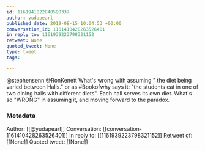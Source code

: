 ```yaml
---
id: 1161941822840590337
author: yudapearl
published_date: 2019-08-15 10:04:53 +00:00
conversation_id: 1161410428263526401
in_reply_to: 1161939223798321152
retweet: None
quoted_tweet: None
type: tweet
tags:

---
```


@stephensenn @RonKenett What's wrong with assuming " the diet being varied between Halls." or as #Bookofwhy says it: "the students eat in one of two dining halls with different diets". Each hall serves its own diet. What's so "WRONG" in assuming it, and moving forward to the paradox.

### Metadata

Author: [[@yudapearl]]
Conversation: [[conversation-1161410428263526401]]
In reply to: [[1161939223798321152]]
Retweet of: [[None]]
Quoted tweet: [[None]]
